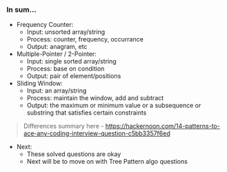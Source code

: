 ### In sum...
- Frequency Counter:
    - Input: unsorted array/string
    - Process: counter, frequency, occurrance
    - Output: anagram, etc
- Multiple-Pointer / 2-Pointer:
    - Input: single sorted array/string
    - Process: base on condition
    - Output: pair of element/positions
- Sliding Window:
    - Input: an array/string
    - Process: maintain the window, add and subtract
    - Output: the maximum or minimum value or a subsequence or substring that satisfies certain constraints

> Differences summary here - https://hackernoon.com/14-patterns-to-ace-any-coding-interview-question-c5bb3357f6ed


* Next:
    - These solved questions are okay
    - Next will be to move on with Tree Pattern algo questions
